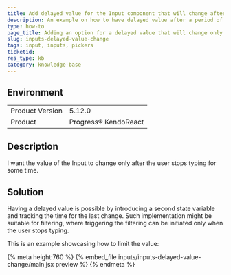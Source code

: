 ```yaml
---
title: Add delayed value for the Input component that will change after a period of time of no typing
description: An example on how to have delayed value after a period of no typing
type: how-to
page_title: Adding an option for a delayed value that will change only after a period of time without typing - KendoReact Input
slug: inputs-delayed-value-change
tags: input, inputs, pickers
ticketid: 
res_type: kb
category: knowledge-base
---
```


## Environment
<table>
    <tbody>
	    <tr>
	    	<td>Product Version</td>
	    	<td>5.12.0</td>
	    </tr>
	    <tr>
	    	<td>Product</td>
	    	<td>Progress® KendoReact</td>
	    </tr>
    </tbody>
</table>


## Description
I want the value of the Input to change only after the user stops typing for some time.

## Solution
Having a delayed value is possible by introducing a second state variable and tracking the time for the last change. Such implementation might be suitable for filtering, where triggering the filtering can be initiated only when the user stops typing.

This is an example showcasing how to limit the value:

{% meta height:760 %}
{% embed_file inputs/inputs-delayed-value-change/main.jsx preview %} 
{% endmeta %}
